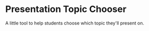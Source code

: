 # Presentation Topic Chooser

A little tool to help students choose which topic they'll present on. 